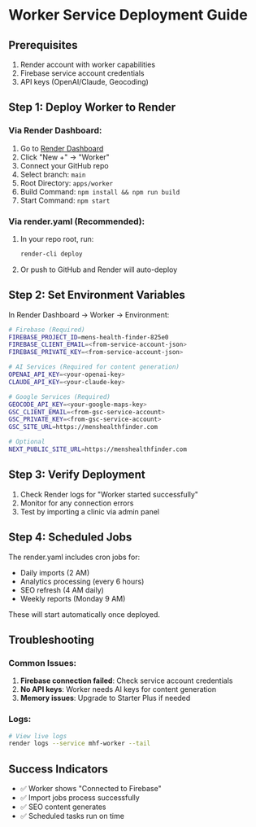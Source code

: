 # Worker Service Deployment Guide

## Prerequisites
1. Render account with worker capabilities
2. Firebase service account credentials
3. API keys (OpenAI/Claude, Geocoding)

## Step 1: Deploy Worker to Render

### Via Render Dashboard:
1. Go to [Render Dashboard](https://dashboard.render.com)
2. Click "New +" → "Worker"
3. Connect your GitHub repo
4. Select branch: `main`
5. Root Directory: `apps/worker`
6. Build Command: `npm install && npm run build`
7. Start Command: `npm start`

### Via render.yaml (Recommended):
1. In your repo root, run:
   ```bash
   render-cli deploy
   ```
2. Or push to GitHub and Render will auto-deploy

## Step 2: Set Environment Variables

In Render Dashboard → Worker → Environment:

```bash
# Firebase (Required)
FIREBASE_PROJECT_ID=mens-health-finder-825e0
FIREBASE_CLIENT_EMAIL=<from-service-account-json>
FIREBASE_PRIVATE_KEY=<from-service-account-json>

# AI Services (Required for content generation)
OPENAI_API_KEY=<your-openai-key>
CLAUDE_API_KEY=<your-claude-key>

# Google Services (Required)
GEOCODE_API_KEY=<your-google-maps-key>
GSC_CLIENT_EMAIL=<from-gsc-service-account>
GSC_PRIVATE_KEY=<from-gsc-service-account>
GSC_SITE_URL=https://menshealthfinder.com

# Optional
NEXT_PUBLIC_SITE_URL=https://menshealthfinder.com
```

## Step 3: Verify Deployment

1. Check Render logs for "Worker started successfully"
2. Monitor for any connection errors
3. Test by importing a clinic via admin panel

## Step 4: Scheduled Jobs

The render.yaml includes cron jobs for:
- Daily imports (2 AM)
- Analytics processing (every 6 hours)
- SEO refresh (4 AM daily)
- Weekly reports (Monday 9 AM)

These will start automatically once deployed.

## Troubleshooting

### Common Issues:
1. **Firebase connection failed**: Check service account credentials
2. **No API keys**: Worker needs AI keys for content generation
3. **Memory issues**: Upgrade to Starter Plus if needed

### Logs:
```bash
# View live logs
render logs --service mhf-worker --tail
```

## Success Indicators
- ✅ Worker shows "Connected to Firebase"
- ✅ Import jobs process successfully
- ✅ SEO content generates
- ✅ Scheduled tasks run on time
